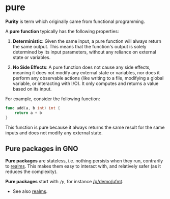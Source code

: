 # pure

**Purity** is term which originally came from functional programming.

A **pure function** typically has the following properties:

1. **Deterministic**: Given the same input, a pure
 function will always return the same output. This means
 that the function's output is solely determined by its
 input parameters, without any reliance on external state
 or variables.

2. **No Side Effects**: A pure function does not cause
 any side effects, meaning it does not modify any
 external state or variables, nor does it perform any
 observable actions (like writing to a file, modifying a
 global variable, or interacting with I/O). It only
 computes and returns a value based on its input.

For example, consider the following function:

```go
func add(a, b int) int {
    return a + b
}
```

This function is pure because it always returns the same
 result for the same inputs and does not modify any
 external state.

## Pure packages in GNO

**Pure packages** are stateless, i.e. nothing persists when they run, contrarily to [realms](realm.md). This makes them easy to interact with, and relatively safer (as it reduces the complexity).

**Pure packages** start with `/p`, for instance [/p/demo/ufmt](/p/demo/ufmt).

* See also [realms](realm.md).
